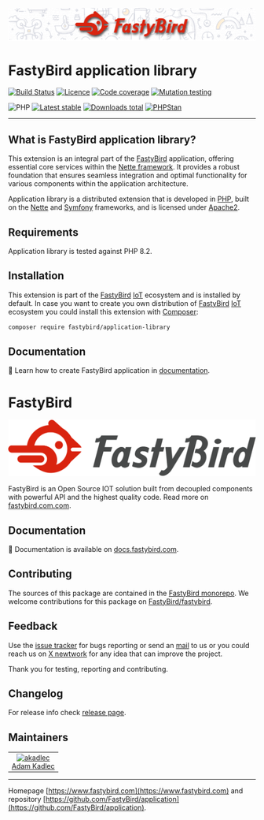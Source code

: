 <p align="center">
	<img src="https://github.com/fastybird/.github/blob/main/assets/repo_title.png?raw=true" alt="FastyBird"/>
</p>

# FastyBird application library

[![Build Status](https://flat.badgen.net/github/checks/FastyBird/application-library/main?cache=300&style=flat-square)](https://github.com/FastyBird/application-library/actions)
[![Licence](https://flat.badgen.net/github/license/FastyBird/application-library?cache=300&style=flat-square)](https://github.com/FastyBird/application-library/blob/main/LICENSE.md)
[![Code coverage](https://flat.badgen.net/coveralls/c/github/FastyBird/application-library?cache=300&style=flat-square)](https://coveralls.io/r/FastyBird/application-library)
[![Mutation testing](https://img.shields.io/endpoint?style=flat-square&url=https%3A%2F%2Fbadge-api.stryker-mutator.io%2Fgithub.com%2FFastyBird%2Fapplication-library%2Fmain)](https://dashboard.stryker-mutator.io/reports/github.com/FastyBird/application-library/main)

![PHP](https://flat.badgen.net/packagist/php/FastyBird/application-library?cache=300&style=flat-square)
[![Latest stable](https://flat.badgen.net/packagist/v/FastyBird/application-library/latest?cache=300&style=flat-square)](https://packagist.org/packages/FastyBird/application-library)
[![Downloads total](https://flat.badgen.net/packagist/dt/FastyBird/application-library?cache=300&style=flat-square)](https://packagist.org/packages/FastyBird/application-library)
[![PHPStan](https://flat.badgen.net/static/PHPStan/enabled/green?cache=300&style=flat-square)](https://github.com/phpstan/phpstan)

***

## What is FastyBird application library?

This extension is an integral part of the [FastyBird](https://www.fastybird.com) application, offering essential core services within
the [Nette framework](https://nette.org). It provides a robust foundation that ensures seamless integration and optimal functionality
for various components within the application architecture.

Application library is a distributed extension that is developed in [PHP](https://www.php.net), built on the [Nette](https://nette.org) and [Symfony](https://symfony.com) frameworks,
and is licensed under [Apache2](http://www.apache.org/licenses/LICENSE-2.0).

## Requirements

Application library is tested against PHP 8.2.

## Installation

This extension is part of the [FastyBird](https://www.fastybird.com) [IoT](https://en.wikipedia.org/wiki/Internet_of_things) ecosystem and is installed by default.
In case you want to create you own distribution of [FastyBird](https://www.fastybird.com) [IoT](https://en.wikipedia.org/wiki/Internet_of_things) ecosystem you could install this extension with  [Composer](http://getcomposer.org/):

```sh
composer require fastybird/application-library
```

## Documentation

:book: Learn how to create FastyBird application in [documentation](https://github.com/FastyBird/application-library/wiki).

# FastyBird

<p align="center">
	<img src="https://github.com/fastybird/.github/blob/main/assets/fastybird_row.svg?raw=true" alt="FastyBird"/>
</p>

FastyBird is an Open Source IOT solution built from decoupled components with powerful API and the highest quality code. Read more on [fastybird.com.com](https://www.fastybird.com).

## Documentation

:book: Documentation is available on [docs.fastybird.com](https://docs.fastybird.com).

## Contributing

The sources of this package are contained in the [FastyBird monorepo](https://github.com/FastyBird/fastybird). We welcome
contributions for this package on [FastyBird/fastybird](https://github.com/FastyBird/).

## Feedback

Use the [issue tracker](https://github.com/FastyBird/fastybird/issues) for bugs reporting or send an [mail](mailto:code@fastybird.com)
to us or you could reach us on [X newtwork](https://x.com/fastybird) for any idea that can improve the project.

Thank you for testing, reporting and contributing.

## Changelog

For release info check [release page](https://github.com/FastyBird/fastybird/releases).

## Maintainers

<table>
	<tbody>
		<tr>
			<td align="center">
				<a href="https://github.com/akadlec">
					<img alt="akadlec" width="80" height="80" src="https://avatars3.githubusercontent.com/u/1866672?s=460&amp;v=4" />
				</a>
				<br>
				<a href="https://github.com/akadlec">Adam Kadlec</a>
			</td>
		</tr>
	</tbody>
</table>

***
Homepage [https://www.fastybird.com](https://www.fastybird.com) and
repository [https://github.com/FastyBird/application](https://github.com/FastyBird/application).
